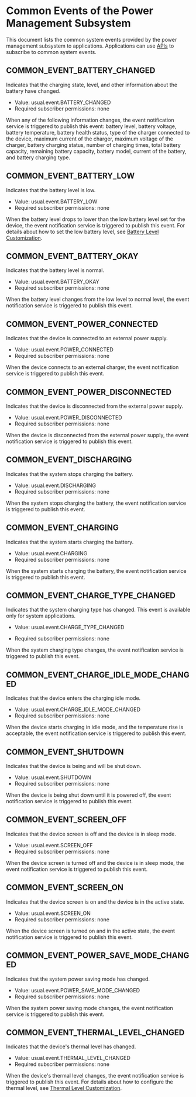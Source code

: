 # Common Events of the Power Management Subsystem
This document lists the common system events provided by the power management subsystem to applications. Applications can use [APIs](../js-apis-commonEventManager.md) to subscribe to common system events.

## COMMON_EVENT_BATTERY_CHANGED
Indicates that the charging state, level, and other information about the battery have changed.

- Value: usual.event.BATTERY_CHANGED
- Required subscriber permissions: none

When any of the following information changes, the event notification service is triggered to publish this event: battery level, battery voltage, battery temperature, battery health status, type of the charger connected to the device, maximum current of the charger, maximum voltage of the charger, battery charging status, number of charging times, total battery capacity, remaining battery capacity, battery model, current of the battery, and battery charging type.

## COMMON_EVENT_BATTERY_LOW
Indicates that the battery level is low.

- Value: usual.event.BATTERY_LOW
- Required subscriber permissions: none

When the battery level drops to lower than the low battery level set for the device, the event notification service is triggered to publish this event. For details about how to set the low battery level, see [Battery Level Customization](../../../../device-dev/subsystems/subsys-power-battery-level-customization.md).

## COMMON_EVENT_BATTERY_OKAY
Indicates that the battery level is normal.

- Value: usual.event.BATTERY_OKAY
- Required subscriber permissions: none

When the battery level changes from the low level to normal level, the event notification service is triggered to publish this event.

## COMMON_EVENT_POWER_CONNECTED
Indicates that the device is connected to an external power supply.

- Value: usual.event.POWER_CONNECTED
- Required subscriber permissions: none

When the device connects to an external charger, the event notification service is triggered to publish this event.

## COMMON_EVENT_POWER_DISCONNECTED
Indicates that the device is disconnected from the external power supply.

- Value: usual.event.POWER_DISCONNECTED
- Required subscriber permissions: none

When the device is disconnected from the external power supply, the event notification service is triggered to publish this event.

## COMMON_EVENT_DISCHARGING
Indicates that the system stops charging the battery.

- Value: usual.event.DISCHARGING
- Required subscriber permissions: none

When the system stops charging the battery, the event notification service is triggered to publish this event.

## COMMON_EVENT_CHARGING
Indicates that the system starts charging the battery.

- Value: usual.event.CHARGING
- Required subscriber permissions: none

When the system starts charging the battery, the event notification service is triggered to publish this event.

## COMMON_EVENT_CHARGE_TYPE_CHANGED
Indicates that the system charging type has changed. This event is available only for system applications.
- Value: usual.event.CHARGE_TYPE_CHANGED

- Required subscriber permissions: none

When the system charging type changes, the event notification service is triggered to publish this event.

## COMMON_EVENT_CHARGE_IDLE_MODE_CHANGED
Indicates that the device enters the charging idle mode.

- Value: usual.event.CHARGE_IDLE_MODE_CHANGED
- Required subscriber permissions: none

When the device starts charging in idle mode, and the temperature rise is acceptable, the event notification service is triggered to publish this event.

## COMMON_EVENT_SHUTDOWN
Indicates that the device is being and will be shut down.

- Value: usual.event.SHUTDOWN
- Required subscriber permissions: none

When the device is being shut down until it is powered off, the event notification service is triggered to publish this event.

## COMMON_EVENT_SCREEN_OFF
Indicates that the device screen is off and the device is in sleep mode.

- Value: usual.event.SCREEN_OFF
- Required subscriber permissions: none

When the device screen is turned off and the device is in sleep mode, the event notification service is triggered to publish this event.

## COMMON_EVENT_SCREEN_ON
Indicates that the device screen is on and the device is in the active state.

- Value: usual.event.SCREEN_ON
- Required subscriber permissions: none

When the device screen is turned on and in the active state, the event notification service is triggered to publish this event.

## COMMON_EVENT_POWER_SAVE_MODE_CHANGED
Indicates that the system power saving mode has changed.

- Value: usual.event.POWER_SAVE_MODE_CHANGED
- Required subscriber permissions: none

When the system power saving mode changes, the event notification service is triggered to publish this event.

## COMMON_EVENT_THERMAL_LEVEL_CHANGED
Indicates that the device's thermal level has changed.

- Value: usual.event.THERMAL_LEVEL_CHANGED
- Required subscriber permissions: none

When the device's thermal level changes, the event notification service is triggered to publish this event. <!--Del-->For details about how to configure the thermal level, see [Thermal Level Customization](../../../../device-dev/subsystems/subsys-thermal_level.md).<!--DelEnd-->
